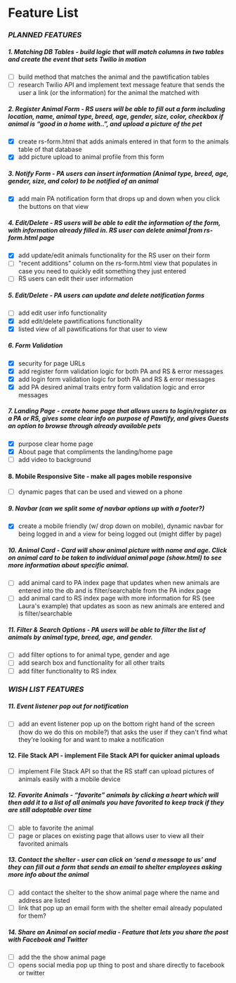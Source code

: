 # Feature List

### *PLANNED FEATURES*
##### 1. Matching DB Tables - build logic that will match columns in two tables and create the event that sets Twilio in motion
- [ ] build method that matches the animal and the pawtification tables
- [ ] research Twilio API and implement text message feature that sends the user a link (or the information) for the animal the matched with
##### 2. Register Animal Form - RS users will be able to fill out a form including location, name, animal type, breed, age, gender, size, color, checkbox if animal is “good in a home with..”, and upload a picture of the pet
- [X] create rs-form.html that adds animals entered in that form to the animals table of that database
- [X] add picture upload to animal profile from this form
##### 3. Notify Form - PA users can insert information (Animal type, breed, age, gender, size, and color) to be notified of an animal
- [X] add main PA notification form that drops up and down when you click the buttons on that view
##### 4. Edit/Delete - RS users will be able to edit the information of the form, with information already filled in. RS user can delete animal from rs-form.html page
- [X] add update/edit animals functionality for the RS user on their form
- [ ] "recent additions" column on the rs-form.html view that populates in case you need to quickly edit something they just entered
- [ ] RS users can edit their user information
##### 5. Edit/Delete - PA users can update and delete notification forms 
- [ ] add edit user info functionality
- [X] add edit/delete pawtifications functionality
- [X] listed view of all pawtifications for that user to view
##### 6. Form Validation
- [X] security for page URLs
- [X] add register form validation logic for both PA and RS & error messages
- [X] add login form validation logic for both PA and RS & error messages
- [X] add PA desired animal traits entry form validation logic and error messages
##### 7. Landing Page - create home page that allows users to login/register as a PA or RS, gives some clear info on purpose of Pawtify, and gives Guests an option to browse through already available pets
- [X] purpose clear home page
- [X] About page that compliments the landing/home page
- [ ] add video to background
#### 8. Mobile Responsive Site - make all pages mobile responsive
- [ ] dynamic pages that can be used and viewed on a phone
##### 9. Navbar (can we split some of navbar options up with a footer?)
- [X] create a mobile friendly (w/ drop down on mobile), dynamic navbar for being logged in and a view for being logged out (might differ by page)
##### 10. Animal Card - Card will show animal picture with name and age. Click on animal card to be taken to individual animal page (show.html) to see more information about specific animal.
- [ ] add animal card to PA index page that updates when new animals are entered into the db and is filter/searchable from the PA index page
- [ ] add animal card to RS index page with more information for RS (see Laura's example) that updates as soon as new animals are entered and is filter/searchable
##### 11. Filter & Search Options - PA users will be able to filter the list of animals by animal type, breed, age, and gender.
- [ ] add filter options to for animal type, gender and age
- [ ] add search box and functionality for all other traits
- [ ] add filter functionality to RS index
 
### *WISH LIST FEATURES*
##### 11. Event listener pop out for notification
- [ ] add an event listener pop up on the bottom right hand of the screen (how do we do this on mobile?) that asks the user if they can't find what they're looking for and want to make a notification
#### 12. File Stack API - implement File Stack API for quicker animal uploads
- [ ] implement File Stack API so that the RS staff can upload pictures of animals easily with a mobile device
##### 12. Favorite Animals - “favorite” animals by clicking a heart which will then add it to a list of all animals you have favorited to keep track if they are still adoptable over time
- [ ] able to favorite the animal
- [ ] page or places on existing page that allows user to view all their favorited animals
##### 13. Contact the shelter - user can click on ‘send a message to us’ and they can fill out a form that sends an email to shelter employees asking more info about the animal
- [ ] add contact the shelter to the show animal page where the name and address are listed 
- [ ] link that pop up an email form with the shelter email already populated for them?
##### 14. Share an Animal on social media - Feature that lets you share the post with Facebook and Twitter
- [ ] add the the show animal page
- [ ] opens social media pop up thing to post and share directly to facebook or twitter